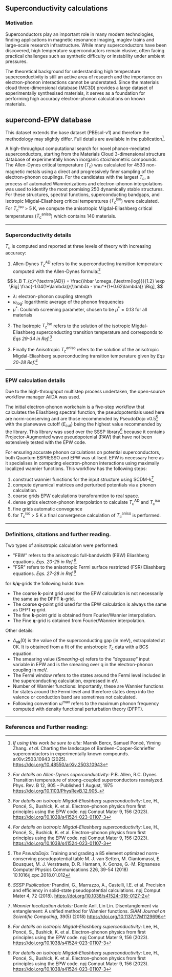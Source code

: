 ## Superconductivity calculations

### Motivation

Superconductors play an important role in many modern technologies, finding applications in magnetic resonance imaging, maglev trains and large-scale research infrastructure. While many superconductors have been discovered, high temperature superconductors remain elusive, often facing practical challenges such as synthetic difficulty or instability under ambient pressures.

The theoretical background for understanding high temperature superconductivity is still an active area of research and the importance on electron-phonon interactions cannot be understated. Since the materials cloud three-dimensional database (MC3D) provides a large dataset of experimentally synthesised materials, it serves as a foundation for performing high accuracy electron-phonon calculations on known materials.

## supercond-EPW database

This dataset extends the base dataset (PBEsol-v1) and therefore the methodology may slightly differ. Full details are available in the publication[^1].

A high-throughput computational search for novel phonon-mediated superconductors, starting from the Materials Cloud 3-dimensional structure database of experimentally known inorganic stoichiometric compounds. The Allen-Dynes critical temperature ($T_{c}$) was calculated for 4533 non-magnetic metals using a direct and progressively finer sampling of the electron-phonon couplings. For the candidates with the largest $T_{c}$, a process of automated Wannierizations and electron-phonon interpolations was used to identify the most promising 250 dynamically stable structures. For these structures, spectral functions, superconducting bandgaps, and isotropic Migdal-Eliashberg critical temperatures ($T_{c}^{\textrm{iso}}$) were calculated. For $T_{c}^{\textrm{iso}}$ > 5 K, we compute the anisotropic Migdal-Eliashberg critical temperatures ($T_{c}^{\textrm{aniso}}$) which contains 140 materials.

---

### Superconductivity details

$T_c$ is computed and reported at three levels of theory with increasing accuracy:

1. Allen-Dynes $T_{c}^{\textrm{AD}}$ refers to the superconducting transition temperature computed with the Allen-Dynes formula:[^2]

$$
k_B T_{c}^{\textrm{AD}} = \frac{\hbar \omega_{\textrm{log}}}{1.2} \exp \Big[ \frac{-1.04(1+\lambda)}{\lambda - \mu^*(1+0.62\lambda)}   \Big],
$$

- $\lambda$: electron-phonon coupling strength
- $\omega_{\textrm{log}}$: logarithmic average of the phonon frequencies
- $\mu^*$: Coulomb screening parameter, chosen to be $\mu^*=0.13$ for all materials

2. The Isotropic $T_{c}^{\textrm{iso}}$ refers to the solution of the isotropic Migdal-Eliashberg superconducting transition temperature and corresponds to _Eqs 29-34 in Ref.[^3]_

3. Finally the Anisotropic $T_{c}^{\textrm{aniso}}$ refers to the solution of the anisotropic Migdal-Eliashberg superconducting transition temperature given by _Eqs 20-28 Ref.[^3]_

---

### EPW calculation details

Due to the high-throughput multistep process undertaken, the open-source workflow manager AiiDA was used.

The initial electron-phonon workchain is a five-step workflow that calculates the Eliashberg spectral function, the pseudopotentials used here are norm-conserving and are those recommended by PseudoDojo v0.5[^5] with the planewave cutoff ($E_{\textrm{cut}}$) being the highest value recommended by the library. This library was used over the SSSP library[^4] because it contains Projector-Augmented wave pseudopotenial (PAW) that have not been extensively tested with the EPW code.

For ensuring accurate phonon calculations on potential superconductors, both Quantum ESPRESSO and EPW was utilised. EPW is necessary here as it specialises in computing electron-phonon interactions using maximally localized wannier functions. This workflow has the following steps:

1. construct wannier functions for the input structure using SCDM-k[^6]
2. compute dynamical matrices and perturbed potentials via a phonon calculation.
3. coarse grids EPW calculations transforamtion to real space.
4. dense grids electron-phonon interpolation to calculate $T_{c}^{\textrm{AD}}$ and $T_{c}^{\textrm{iso}}$
5. fine grids automatic convegence
6. for $T_{c}^{\textrm{iso}}$ > 5 K a final convergence calculation of $T_{c}^{\textrm{aniso}}$ is performed.

---

### Definitions, citations and further reading.

Two types of anisotropic calculation were performed:

- "FBW" refers to the anisotropic full-bandwidth (FBW) Eliashberg equations. _Eqs. 20-25 in Ref.[^3]._
- "FSR" refers to the anisotropic Fermi surface restricted (FSR) Eliashberg equations. _Eqs. 27-28 in Ref.[^3]_

for **k**/**q**-grids the following holds true:

- The coarse **k**-point grid used for the EPW calculation is not necessarily the same as the DFPT **k**-grid.
- The coarse **q**-point grid used for the EPW calculation is always the same as DFPT **q**-grid.
- The fine **k**-point grid is obtained from Fourier/Wannier interpolation.
- The Fine **q**-grid is obtained from Fourier/Wannier interpolation.

Other details:

- $\Delta_{n\mathbf{k}}(0)$ is the value of the superconducting gap (in meV), extrapolated at 0K. It is obtained from a fit of the anisotropic $T_c$ data with a BCS equation.
- The smearing value (_Smearing-q_) refers to the _"degaussq"_ input variable in EPW and is the smearing over q in the electron-phonon coupling in meV.
- The Fermi window refers to the states around the Fermi level included in the superconducting calculation, expressed in eV.
- Number of Wannier functions: Importantly, these are Wannier functions for states around the Fermi level and therefore states deep into the valence or conduction band are sometimes not calculated.
- Following convention $\omega^{\textrm{max}}$ refers to the maximum phonon frequency computed with density functional perturbation theory (DFPT).

---

### References and Further reading:

[^1]:
    _If using this work be sure to cite:_ Marnik Bercx, Samuel Poncé, Yiming Zhang. _et al._ Charting the landscape of Bardeen-Cooper-Schrieffer superconductors in experimentally known compounds. arXiv:2503.10943 (2025).  
    https://doi.org/10.48550/arXiv.2503.10943

[^2]:
    _For details on Allen-Dynes superconductivity:_ P.B. Allen, R.C. Dynes Transition temperature of strong-coupled superconductors reanalyzed. Phys. Rev. B 12, 905 – Published 1 August, 1975
    https://doi.org/10.1103/PhysRevB.12.905_

[^3]: _For details on isotropic Migdal-Eliashberg superconductivity:_ Lee, H., Poncé, S., Bushick, K. et al. Electron–phonon physics from first principles using the EPW code. npj Comput Mater 9, 156 (2023). https://doi.org/10.1038/s41524-023-01107-3

[^4]: _SSSP Publication:_ Prandini, G., Marrazzo, A., Castelli, I.E. et al. Precision and efficiency in solid-state pseudopotential calculations. npj Comput Mater 4, 72 (2018). https://doi.org/10.1038/s41524-018-0127-2

[^5]:
    _The PseudoDojo:_ Training and grading a 85 element optimized norm-conserving pseudopotential table
    M. J. van Setten, M. Giantomassi, E. Bousquet, M. J. Verstraete, D. R. Hamann, X. Gonze, G.-M. Rignanese
    Computer Physics Communications 226, 39-54 (2018)
    10.1016/j.cpc.2018.01.012

[^6]:
    _Wannier localization details:_ Damle Anil, Lin Lin. Disentanglement via entanglement: A unified method for Wannier functions. _SIAM Journal on Scientific Computing_, 39(5) (2018)
    https://doi.org/10.1137/17M1129696

